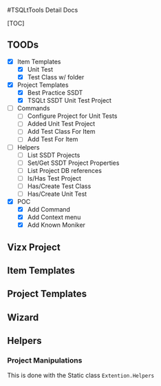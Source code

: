 #TSQLtTools Detail Docs

[TOC]

## TOODs
 * [X] Item Templates
   * [X] Unit Test
   * [X] Test Class w/ folder
 * [X] Project Templates
   * [X] Best Practice SSDT
   * [X] TSQLt SSDT Unit Test Project
 * [ ] Commands
   * [ ] Configure Project for Unit Tests
   * [ ] Added Unit Test Project
   * [ ] Add Test Class For Item
   * [ ] Add Test For Item
 * [ ] Helpers
   * [ ] List SSDT Projects
   * [ ] Set/Get SSDT Project Properties
   * [ ] List Project DB references
   * [ ] Is/Has Test Project
   * [ ] Has/Create Test Class
   * [ ] Has/Create Unit Test
 * [X] POC
   * [X] Add Command
   * [X] Add Context menu
   * [X] Add Known Moniker

## Vizx Project

## Item Templates

## Project Templates

## Wizard

## Helpers

### Project Manipulations
This is done with the Static class `Extention.Helpers`
